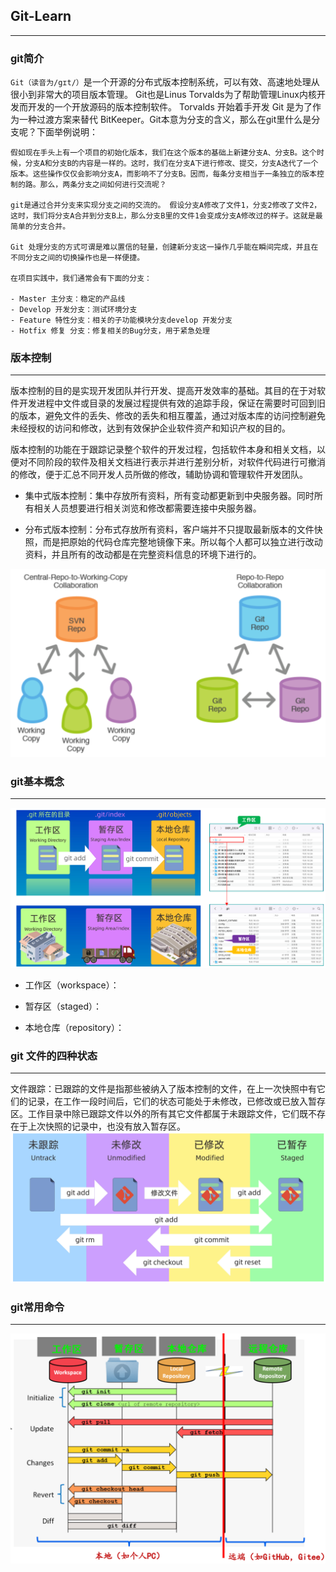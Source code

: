 ## Git-Learn
---

### git简介
 `Git（读音为/gɪt/）`是一个开源的分布式版本控制系统，可以有效、高速地处理从很小到非常大的项目版本管理。 
Git也是Linus Torvalds为了帮助管理Linux内核开发而开发的一个开放源码的版本控制软件。
Torvalds 开始着手开发 Git 是为了作为一种过渡方案来替代 BitKeeper。Git本意为分支的含义，那么在git里什么是分支呢？下面举例说明：

```
假如现在手头上有一个项目的初始化版本，我们在这个版本的基础上新建分支A、分支B。这个时候，分支A和分支B的内容是一样的。这时，我们在分支A下进行修改、提交，分支A迭代了一个版本。这些操作仅仅会影响分支A，而影响不了分支B。因而，每条分支相当于一条独立的版本控制的路。那么，两条分支之间如何进行交流呢？

git是通过合并分支来实现分支之间的交流的。 假设分支A修改了文件1，分支2修改了文件2，这时，我们将分支A合并到分支B上，那么分支B里的文件1会变成分支A修改过的样子。这就是最简单的分支合并。

Git 处理分支的方式可谓是难以置信的轻量，创建新分支这一操作几乎能在瞬间完成，并且在不同分支之间的切换操作也是一样便捷。

在项目实践中，我们通常会有下面的分支：

- Master 主分支：稳定的产品线
- Develop 开发分支：测试环境分支
- Feature 特性分支：相关的子功能模块分支develop 开发分支
- Hotfix 修复 分支：修复相关的Bug分支，用于紧急处理

```


### 版本控制
---

版本控制的目的是实现开发团队并行开发、提高开发效率的基础。其目的在于对软件开发进程中文件或目录的发展过程提供有效的追踪手段，保证在需要时可回到旧的版本，避免文件的丢失、修改的丢失和相互覆盖，通过对版本库的访问控制避免未经授权的访问和修改，达到有效保护企业软件资产和知识产权的目的。

版本控制的功能在于跟踪记录整个软件的开发过程，包括软件本身和相关文档，以便对不同阶段的软件及相关文档进行表示并进行差别分析，对软件代码进行可撤消的修改，便于汇总不同开发人员所做的修改，辅助协调和管理软件开发团队。

- 集中式版本控制：集中存放所有资料，所有变动都更新到中央服务器。同时所有相关人员想要进行相关浏览和修改都需要连接中央服务器。

- 分布式版本控制：分布式存放所有资料，客户端并不只提取最新版本的文件快照，而是把原始的代码仓库完整地镜像下来。所以每个人都可以独立进行改动资料，并且所有的改动都是在完整资料信息的环境下进行的。

![输入图片说明](Figures/git-svn.png)

### git基本概念
---

![输入图片说明](Figures/work-stage-repo.png)

- 工作区（workspace）： 

- 暂存区（staged）：

- 本地仓库（repository）：

### git 文件的四种状态
---
文件跟踪：已跟踪的文件是指那些被纳入了版本控制的文件，在上一次快照中有它们的记录，在工作一段时间后，它们的状态可能处于未修改，已修改或已放入暂存区。工作目录中除已跟踪文件以外的所有其它文件都属于未跟踪文件，它们既不存在于上次快照的记录中，也没有放入暂存区。
![输入图片说明](Figures/filestate.png)

### git常用命令
---

![输入图片说明](Figures/gitcommand.png)
